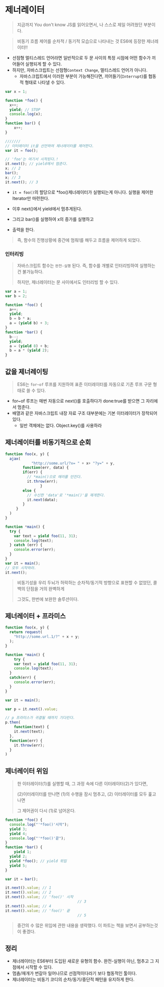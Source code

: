 # 제너레이터

> 지금까지 You don't know JS를 읽어오면서, 나 스스로 제일 어려웠던 부분이다.

> 비동기 흐름 제어를 순차적 / 동기적 모습으로 나타내는 것 ES6에 등장한 제너레이터!!

- 선점형 멀티스레드 언어라면 일반적으로 두 문 사이의 특정 시점에 어떤 함수가 끼어들어 실행되게 할 수 있다.
- 하지만, 자바스크립트는 선점형`Context Change`, 멀티스레드 언어가 아니다.
  - 자바스크립트에서 이러한 부분이 가능해진다면, 끼어들기(`Interrupt`)를 협동적 형태로 나타낼 수 있다.

~~~Javascript
var x = 1;

function *foo() {
  x++;
  yield; // STOP
  console.log(x);
}
function bar() {
	x++;
}

///////
// 이터레이터 it을 선언하여 제너레이터를 제어한다.
var it = foo();

// 'foo'는 여기서 시작된다.!
it.next(); // yield에서 멈춘다.
x; // 2
bar();
x; // 3
it.next(); // 3
~~~

- `it = foo()`의 할당으로 *foo()제너레이터가 실행되는게 아니다. 실행을 제어한 Iterator만 마련한다.

- 이후 next()에서 yield에서 멈추게된다. 
- 그리고 bar()를 실행하여 x의 증가를 실행하고
- 출력을 한다.

> 즉, 함수의 진행상황에 중간에 멈춰!를 해두고 흐름을 제어하게 되었다.



### 인터리빙

> 자바스크립트 함수는 `완전-실행` 된다. 즉, 함수를 개별로 인터리빙하여 실행하는 건 불가능하다.
>
> 하지만, 제너레이터는 문 사이에서도 인터리빙 할 수 있다.

~~~javascript
var a = 1;
var b = 2;

function *foo() {
  a++;
  yield;
  b = b * a;
  a = (yield b) + 3;
}
function *bar() {
  b--;
  yield;
  a = (yield 8) + b;
  b = a * (yield 2);
}
~~~



 ## 값을 제너레이팅

> ES6는 `for~of` 루프를 지원하여 표준 이터레이터를 자동으로 기존 루프 구문 형태로 쓸 수 있다.

- for~of 루프는 매번 자동으로 next()를 호출하다가 done:true를 받으면 그 자리에서 멈춘다.
- 배열과 같은 자바스크립트 내장 자료 구조 대부분에는 기본 이터레이터가 장착되어있다.
  - 일반 객체에는 없다. Object.key()를 사용하라





## 제너레이터를 비동기적으로 순회

~~~javascript
function foo(x, y) {
  ajax(
 			"http://some.url/?x= " + x+ "?y=" + y,
    	function(err, data) {
        if(err) {
          // *main()으로 에러를 던진다.
          it.throw(err);
				}
        else {
          // 수신한 'data'로 '*main()'을 재개한다.
          it.next(data);
        }
     }
  )
}

function *main() {
  try {
    var text = yield foo(11, 31);
    console.log(text);
  } catch (err) {
    console.error(err);
  }
}
var it = main();
// 모두 시작하라.
it.next();
~~~

> 비동기성을 우리 두뇌가 허락하는 순차적/동기적 방향으로 표현할 수 없었던, 콜백의 단점을 거의 완벽하게
>
> 그것도, 한번에 보완한 솔루션이다.





## 제너레이터 + 프라미스

~~~javascript
function foo(x, y) {
  return request(
  	"http://some.url.1/?" + x + y;
  );
}

function *main() {
	try {
    var text = yield foo(11, 31);
    console.log(text);
  }
  catch(err) {
    console.error(err);
  } 
}

var it = main();

var p = it.next().value;

// p 프라미스가 귀결될 때까지 기다린다.
p.then(
	function(text) {
    it.next(text);
  },
  function(err) {
    it.throw(err);
  }
)
~~~



## 제너레이터 위임

> 한 이터레이터(1)를 실행할 때, 그 과정 속에 다른 이터레이터(2)가 있다면,
>
> (2)이터레이터를 만나면 (1)의 수행을 잠시 멈추고, (2) 이터레이터를 모두 훑고나면
>
> 그 제어권이 다시 (1)로 넘어온다.

~~~javascript
function *foo() {
  console.log("'*foo()'시작");
  yield 3;
  yield 4;
  console.log("'*foo()'끝");
}
function *bar() {
 	yield 1;
  yield 2;
  yield *foo(); // yield 위임
  yield 5;
}

var it = bar();

it.next().value; // 1
it.next().value; // 2
it.next().value; // 'foo()' 시작
								 // 3
it.next().value; // 4
it.next().value; // 'foo()' 끝
								 // 5
~~~



> 중간의 수 많은 위임에 관한 내용을 생략했다. 이 파트는 책을 보면서 공부하는것이 좋겠다.



## 정리

- 제너레이터는 ES6부터 도입된 새로운 유형의 함수. 완전-실행이 아닌, 멈추고 그 지점에서 시작할 수 있다.
- 멈춤/재개가 번갈아 일어나므로 선점적이다라기 보다 협동적인 툴이다.
- 제너레이터는 비동기 코디의 순차/동기/중단적 패턴을 유지하게 한다.







































